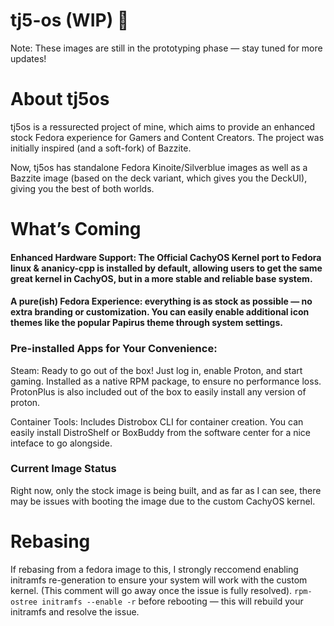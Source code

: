 
# tj5-os (WIP) 🚀
Note: These images are still in the prototyping phase — stay tuned for more updates!

# About tj5os
tj5os is a ressurected project of mine, which aims to provide an enhanced stock Fedora experience for Gamers and Content Creators. The project was initially inspired (and a soft-fork) of Bazzite. 

Now, tj5os has standalone Fedora Kinoite/Silverblue images as well as a Bazzite image (based on the deck variant, which gives you the DeckUI), giving you the best of both worlds.

# What’s Coming
#### Enhanced Hardware Support: The Official CachyOS Kernel port to Fedora linux & ananicy-cpp is installed by default, allowing users to get the same great kernel in CachyOS, but in a more stable and reliable base system.

#### A pure(ish) Fedora Experience: everything is as stock as possible — no extra branding or customization. You can easily enable additional icon themes like the popular Papirus theme through system settings.

### Pre-installed Apps for Your Convenience:

Steam: Ready to go out of the box! Just log in, enable Proton, and start gaming. Installed as a native RPM package, to ensure no performance loss. ProtonPlus is also included out of the box to easily install any version of proton.

Container Tools: Includes Distrobox CLI for container creation. You can easily install DistroShelf or BoxBuddy from the software center for a nice inteface to go alongside. 




### Current Image Status
Right now, only the stock image is being built, and as far as I can see, there may be issues with booting the image due to the custom CachyOS kernel. 

# Rebasing
If rebasing from a fedora image to this, I strongly reccomend enabling initramfs re-generation to ensure your system will work with the custom kernel. (This comment will go away once the issue is fully resolved).
`rpm-ostree initramfs --enable -r`
before rebooting — this will rebuild your initramfs and resolve the issue.
